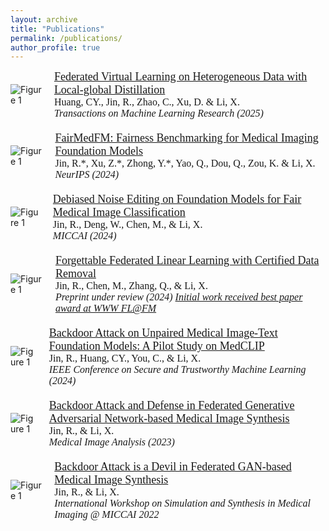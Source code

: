 ```yaml
---
layout: archive
title: "Publications"
permalink: /publications/
author_profile: true
---
```


<style>
.publication-title {
  font-family: Poppins SemiBold;
  font-size: 18px;
}

publication-autors {
  font-family: Poppins Regular;
  font-size: 16px;
}

publication-journal {
  font-family: Poppins Regular;
  font-size: 16px;
  font-style: italic;
}
</style>


<div style="display: flex; align-items: center; margin-bottom: 20px;">
  <img src="/Personal-Web/assets/images/fvl_2023.png" alt="Figure 1" style="max-width: 30%; height: auto; margin-right: 20px;">
  <div>
    <a style="font-family: Poppins SemiBold; font-size: 18px;" href="https://arxiv.org/abs/2303.02278">Federated Virtual Learning on Heterogeneous Data with Local-global Distillation<br /></a>
    <publication-autors> Huang, CY., Jin, R., Zhao, C., Xu, D. & Li, X. <br /></publication-autors>
    <publication-journal>Transactions on Machine Learning Research (2025)</publication-journal>
  </div>
</div>

<div style="display: flex; align-items: center; margin-bottom: 20px;">
  <img src="/Personal-Web/assets/images/FairMedFM.png" alt="Figure 1" style="max-width: 30%; height: auto; margin-right: 20px;">
  <div>
    <a style="font-family: Poppins SemiBold; font-size: 18px;" href="https://arxiv.org/abs/2407.00983">FairMedFM: Fairness Benchmarking for Medical Imaging Foundation Models<br /></a>
    <publication-autors> Jin, R.*, Xu, Z.*, Zhong, Y.*, Yao, Q., Dou, Q., Zou, K. & Li, X. <br /></publication-autors>
    <publication-journal>NeurIPS (2024)</publication-journal>
  </div>
</div>

<div style="display: flex; align-items: center; margin-bottom: 20px;">
  <img src="/Personal-Web/assets/images/DNE.png" alt="Figure 1" style="max-width: 30%; height: auto; margin-right: 20px;">
  <div>
    <a style="font-family: Poppins SemiBold; font-size: 18px;" href="https://arxiv.org/abs/2403.06104">Debiased Noise Editing on Foundation Models for Fair Medical Image Classification<br /></a>
    <publication-autors> Jin, R., Deng, W., Chen, M., & Li, X. <br /></publication-autors>
    <publication-journal>MICCAI (2024)</publication-journal>
  </div>
</div>

<div style="display: flex; align-items: center; margin-bottom: 20px;">
  <img src="/Personal-Web/assets/images/unlearning_2023.png" alt="Figure 1" style="max-width: 30%; height: auto; margin-right: 20px;">
  <div>
    <a style="font-family: Poppins SemiBold; font-size: 18px;" href="https://arxiv.org/abs/2306.02216">Forgettable Federated Linear Learning with Certified Data Removal<br /></a>
    <publication-autors> Jin, R., Chen, M., Zhang, Q., & Li, X. <br /></publication-autors>
    <publication-journal>Preprint under review (2024) <a href="https://federated-learning.org/fl@fm-www-2024/BestPaper.jpg">Initial work received best paper award at WWW FL@FM</a></publication-journal>
  </div>
</div>

<div style="display: flex; align-items: center; margin-bottom: 20px;">
  <img src="/Personal-Web/assets/images/SaTML_2024.png" alt="Figure 1" style="max-width: 30%; height: auto; margin-right: 20px;">
  <div>
    <a style="font-family: Poppins SemiBold; font-size: 18px;" href="https://arxiv.org/abs/2401.01911">Backdoor Attack on Unpaired Medical Image-Text Foundation Models: A Pilot Study on MedCLIP<br /></a>
    <publication-autors> Jin, R., Huang, CY., You, C., & Li, X. <br /></publication-autors>
    <publication-journal>IEEE Conference on Secure and Trustworthy Machine Learning (2024)</publication-journal>
  </div>
</div>

<div style="display: flex; align-items: center; margin-bottom: 20px;">
  <img src="/Personal-Web/assets/images/MIA_2022.png" alt="Figure 1" style="max-width: 30%; height: auto; margin-right: 20px;">
  <div>
    <a style="font-family: Poppins SemiBold; font-size: 18px;" href="https://www.sciencedirect.com/science/article/pii/S1361841523002256">Backdoor Attack and Defense in Federated Generative Adversarial Network-based Medical Image Synthesis<br /></a>
    <publication-autors> Jin, R., & Li, X. <br /></publication-autors>
    <publication-journal>Medical Image Analysis (2023)</publication-journal>
  </div>
</div>

<div style="display: flex; align-items: center; margin-bottom: 20px;">
  <img src="/Personal-Web/assets/images/SASHIMI_2022.png" alt="Figure 1" style="max-width: 30%; height: auto; margin-right: 20px;">
  <div>
    <a style="font-family: Poppins SemiBold; font-size: 18px;" href="https://link.springer.com/chapter/10.1007/978-3-031-16980-9_15">Backdoor Attack is a Devil in Federated GAN-based Medical Image Synthesis<br /></a>
    <publication-autors> Jin, R., & Li, X. <br /></publication-autors>
    <publication-journal>International Workshop on Simulation and Synthesis in Medical Imaging @ MICCAI 2022</publication-journal>
  </div>
</div>
<!-- {% if author.googlescholar %}
  You can also find my articles on <u><a href="{{author.googlescholar}}">my Google Scholar profile</a>.</u>
{% endif %}

{% include base_path %}

{% for post in site.publications reversed %}
  {% include archive-single.html %}
{% endfor %} -->